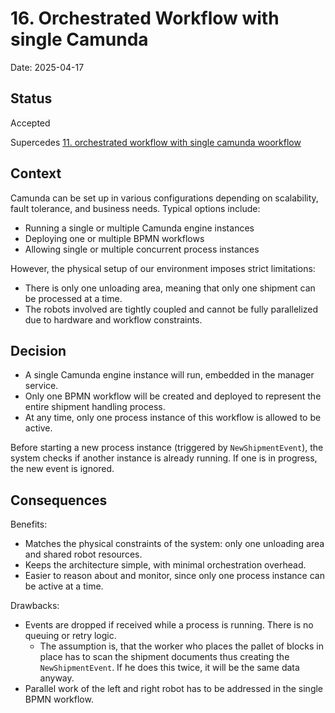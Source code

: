 # 16. Orchestrated Workflow with single Camunda

Date: 2025-04-17

## Status

Accepted

Supercedes [11. orchestrated workflow with single camunda woorkflow](0011-orchestrated-workflow-with-single-camunda-woorkflow.md)


## Context

Camunda can be set up in various configurations depending on scalability, fault tolerance, and business needs. Typical options include:

- Running a single or multiple Camunda engine instances
- Deploying one or multiple BPMN workflows
- Allowing single or multiple concurrent process instances

However, the physical setup of our environment imposes strict limitations:

- There is only one unloading area, meaning that only one shipment can be processed at a time.
- The robots involved are tightly coupled and cannot be fully parallelized due to hardware and workflow constraints.


## Decision

- A single Camunda engine instance will run, embedded in the manager service.
- Only one BPMN workflow will be created and deployed to represent the entire shipment handling process.
- At any time, only one process instance of this workflow is allowed to be active.

Before starting a new process instance (triggered by `NewShipmentEvent`), the system checks if another instance is already running. If one is in progress, the new event is ignored.

## Consequences

Benefits:
- Matches the physical constraints of the system: only one unloading area and shared robot resources.
- Keeps the architecture simple, with minimal orchestration overhead.
- Easier to reason about and monitor, since only one process instance can be active at a time.

Drawbacks:
- Events are dropped if received while a process is running. There is no queuing or retry logic.
  - The assumption is, that the worker who places the pallet of blocks in place has to scan the shipment documents thus creating the `NewShipmentEvent`. If he does this twice, it will be the same data anyway.
- Parallel work of the left and right robot has to be addressed in the single BPMN workflow.